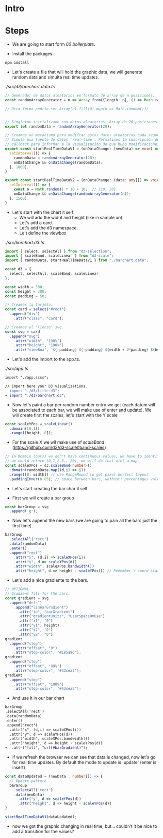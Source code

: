 # Intro

# Steps

- We are going to start form _00 boilerplate_.

- Install the packages.

```bash
npm install
```

- Let's create a file that will hold the graphic data, we will generate random data and simulta real time updates.

_./src/d3/barchart.data.ts_

```typescript
// Generador de datos aleatorios en formato de array de n posiciones.
const randomArrayGenerator = n => Array.from({length: n}, () => Math.random());

// Otra forma podría ser Array(n).fill(0).map(n => Math.random());


// Singleton inicializado con datos aleatorios. Array de 20 posiciones.
export let randomData = randomArrayGenerator(20);

// Creamos un mecanismo para modifcar estos datos aleatorios cada segundo.
// Simula una fuente de datos 'real-time'. Permitimos la suscripción de un
// callback para informar a la visualización de que hubo modificaciones.
export const startRealTimeDataV1 = (onDataChange: (newData) => void) => {
  setInterval(() => {
    randomData = randomArrayGenerator(20);
    onDataChange && onDataChange(randomData);
  }, 1000);
}

export const startRealTimeDataV2 = (onDataChange: (data: any[]) => void) => {
  setInterval(() => {
    const n = Math.random() * 10 + 10;  // [10, 20]
    onDataChange && onDataChange(randomArrayGenerator(n));
  }, 1500);
}
```

- Let's start with the chart it self: 
  - We will add the widht and height (like in sample on). 
  - Let's add a card.
  - Let's add the d3 namespace.
  - Le't define the viewbox

_./src/barchart.d3.ts_

```typescript
import { select, selectAll } from "d3-selection";
import { scaleBand, scaleLinear } from "d3-scale";
import { randomData, startRealTimeDataV1 } from "./barchart.data";

const d3 = {
  select, selectAll, scaleBand, scaleLinear 
};

const width = 500;
const height = 300;
const padding = 50;

// Creamos la tarjeta.
const card = select("#root")
  .append("div")
    .attr("class", "card");

// Creamos el 'lienzo' svg.
const svg = card
  .append("svg")
    .attr("width", "100%")
    .attr("height", "100%")
    .attr("viewBox", `${-padding} ${-padding} ${width + 2*padding} ${height + 2*padding}`);
```

- Let's add the import to the app.ts.

_./src/app.ts_

```diff
import "./app.scss";

// Import here your D3 visualizations.
- import "./d3/title.d3";
+ import "./d3/barchart.d3";
```

- Now let's paint a bar per random number entry we get (each datum will be associated to each bar, we will make use of enter and update).
We will create first the scales, let's start with the Y scale

```typescript
const scaleYPos = scaleLinear() 
  .domain([0,1])
  .range([height, 0]);
```

- For the scale X we wil make use of _scaleBand_ (https://github.com/d3/d3-scale#band-scales)

```typescript
// In Domain (bars) we don't have continuous values, we have to identify the bands, like in ordinal scale
// we could return [0,1,2,3...20], we will do that wiht a map
const scaleXPos = d3.scaleBand<number>()
  .domain(randomData.map((d,i) => i))
  .range([0, width]) // use RangeRound to get pixel perfect layout
  .paddingInner(0.05); // space between bars, wathout! percentages values, range number 0..1
```

- Let's start creating the bar char it self

- First we will create a bar group

```typescript
const barGroup = svg
  .append('g');
```

- Now let's append the new bars (we are going to pain all the bars just the first time).

```typescript
barGroup
  .selectAll('rect')
  .data(randomData)
  .enter()
  .append("rect")
    .attr("x", (d,i) => scaleXPos(i))
    .attr("y", d => scaleYPos(d))
    .attr("width", scaleXPos.bandwidth())
    .attr("height", d => height - scaleYPos()) // Remember Y coord start top on 0
```

- Let's add a nice gradiente to the bars.

```typescript
// OPTIONAL
// Gradient fill for the bars.
const gradient = svg
  .append("defs")
    .append("linearGradient")
      .attr("id", "barGradient")
      .attr("gradientUnits", "userSpaceOnUse")
      .attr("x1", "0")
      .attr("y1", height)
      .attr("x2", "0")
      .attr("y2", "0");
gradient
  .append("stop")
    .attr("offset", "0")
    .attr("stop-color", "#185a9d");
gradient
  .append("stop")
    .attr("offset", "80%")
    .attr("stop-color", "#43cea2");
gradient
  .append("stop")
    .attr("offset", "100%")
    .attr("stop-color", "#43cea2");
```

- And use it in our bar chart

```diff
barGroup
.selectAll('rect')
.data(randomData)
.enter()
.append("rect")
  .attr("x", (d,i) => scaleXPos(i))
  .attr("y", d => scaleYPos(d))
  .attr("width", scaleXPos.bandwidth())
  .attr("height", d => height - scaleYPos(d))
+  .attr("fill", "url(#barGradient)");
```

- If we refresh the browser we can see that data is changed, now let's go
for real time updates. By default the mode to update is 'update' (enter is insert)

```typescript
const dataUpdated = (newData : number[]) => {
  // Update pattern
  barGroup
    .selectAll('rect')
    .data(newData)
      .attr("y", d => scaleYPos(d))
      .attr("height", d => height - scaleYPos(d))
} 

startRealTimeDataV1(dataUpdated);
```

- now we got the graphic changing in real time, but... couldn't it be nice to add 
a transition for the values?

```typescript
```